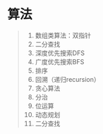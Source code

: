 # 算法
> 1. 数组类算法：双指针
> 2. 二分查找
> 3. 深度优先搜索DFS
> 4. 广度优先搜索BFS
> 5. 排序
> 6. 回溯（递归recursion）
> 7. 贪心算法
> 8. 分治
> 9. 位运算
> 10. 动态规划
> 11. 二分查找